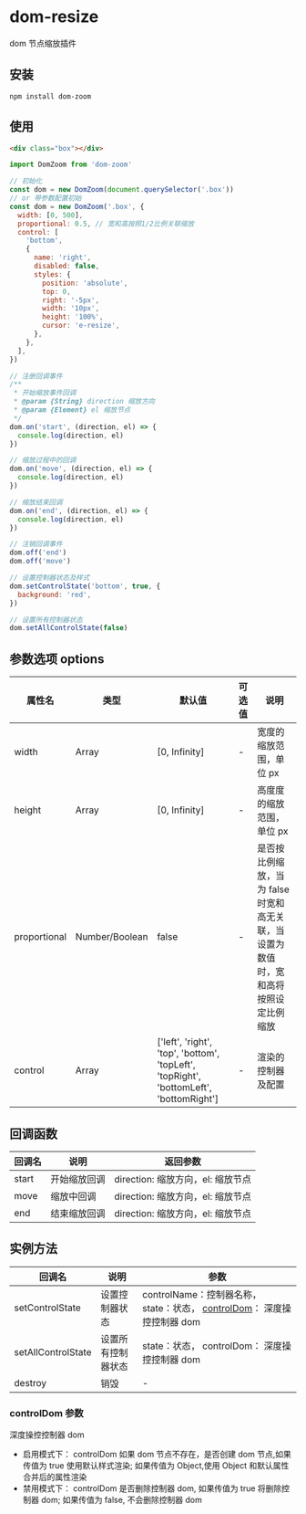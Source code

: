 # dom-resize

dom 节点缩放插件

## 安装

```
npm install dom-zoom
```

## 使用

```html
<div class="box"></div>
```

```javascript
import DomZoom from 'dom-zoom'

// 初始化
const dom = new DomZoom(document.querySelector('.box'))
// or 带参数配置初始
const dom = new DomZoom('.box', {
  width: [0, 500],
  proportional: 0.5, // 宽和高按照1/2比例关联缩放
  control: [
    'bottom',
    {
      name: 'right',
      disabled: false,
      styles: {
        position: 'absolute',
        top: 0,
        right: '-5px',
        width: '10px',
        height: '100%',
        cursor: 'e-resize',
      },
    },
  ],
})

// 注册回调事件
/**
 * 开始缩放事件回调
 * @param {String} direction 缩放方向
 * @param {Element} el 缩放节点
 */
dom.on('start', (direction, el) => {
  console.log(direction, el)
})

// 缩放过程中的回调
dom.on('move', (direction, el) => {
  console.log(direction, el)
})

// 缩放结束回调
dom.on('end', (direction, el) => {
  console.log(direction, el)
})

// 注销回调事件
dom.off('end')
dom.off('move')

// 设置控制器状态及样式
dom.setControlState('bottom', true, {
  background: 'red',
})

// 设置所有控制器状态
dom.setAllControlState(false)
```

## 参数选项 options

| 属性名       | 类型           | 默认值                      | 可选值 | 说明                                                                                |
| ------------ | -------------- | --------------------------- | ------ | ----------------------------------------------------------------------------------- |
| width        | Array          | [0, Infinity]               | -      | 宽度的缩放范围，单位 px                                                             |
| height       | Array          | [0, Infinity]               | -      | 高度度的缩放范围，单位 px                                                           |
| proportional | Number/Boolean | false                       | -      | 是否按比例缩放，当为 false 时宽和高无关联，当设置为数值时，宽和高将按照设定比例缩放 |
| control      | Array          | ['left', 'right', 'top', 'bottom', 'topLeft', 'topRight', 'bottomLeft', 'bottomRight'] | -      | 渲染的控制器及配置                                                                  |

## 回调函数

| 回调名 | 说明         | 返回参数                          |
| ------ | ------------ | --------------------------------- |
| start  | 开始缩放回调 | direction: 缩放方向，el: 缩放节点 |
| move   | 缩放中回调   | direction: 缩放方向，el: 缩放节点 |
| end    | 结束缩放回调 | direction: 缩放方向，el: 缩放节点 |

## 实例方法

| 回调名             | 说明               | 参数                                                                                   |
| ------------------ | ------------------ | -------------------------------------------------------------------------------------- |
| setControlState    | 设置控制器状态     | controlName：控制器名称， state：状态， [controlDom](#controlDom)： 深度操控控制器 dom |
| setAllControlState | 设置所有控制器状态 | state：状态， controlDom： 深度操控控制器 dom                                          |
| destroy            | 销毁               | -                                                                                      |

### controlDom 参数

深度操控控制器 dom

- 启用模式下： controlDom 如果 dom 节点不存在，是否创建 dom 节点,如果传值为 true 使用默认样式渲染; 如果传值为 Object,使用 Object 和默认属性合并后的属性渲染
- 禁用模式下： controlDom 是否删除控制器 dom, 如果传值为 true 将删除控制器 dom; 如果传值为 false, 不会删除控制器 dom
